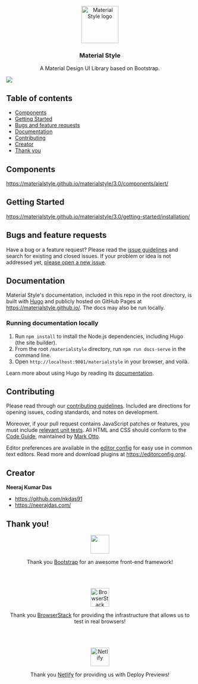 <p align="center">
  <a href="https://materialstyle.github.io/">
    <img src="https://materialstyle.github.io/assets/images/MSIconNewColorV2.svg" alt="Material Style logo" width="100" height="100">
  </a>
</p>

<h3 align="center">Material Style</h3>

<p align="center">
  A Material Design UI Library based on Bootstrap.
</p>

[![](https://data.jsdelivr.com/v1/package/npm/@materialstyle/materialstyle/badge)](https://www.jsdelivr.com/package/npm/@materialstyle/materialstyle)

## Table of contents

- [Components](#components)
- [Getting Started](#getting-started)
- [Bugs and feature requests](#bugs-and-feature-requests)
- [Documentation](#documentation)
- [Contributing](#contributing)
- [Creator](#creator)
- [Thank you](#thank-you)

## Components
https://materialstyle.github.io/materialstyle/3.0/components/alert/

## Getting Started
https://materialstyle.github.io/materialstyle/3.0/getting-started/installation/

## Bugs and feature requests
Have a bug or a feature request? Please read the [issue guidelines](https://github.com/materialstyle/materialstyle/blob/main/.github/CONTRIBUTING.md#using-the-issue-tracker) and search for existing and closed issues. If your problem or idea is not addressed yet, [please open a new issue](https://github.com/materialstyle/materialstyle/issues/new).

## Documentation
Material Style's documentation, included in this repo in the root directory, is built with [Hugo](https://gohugo.io/) and publicly hosted on GitHub Pages at <https://materialstyle.github.io/>. The docs may also be run locally.

### Running documentation locally
1. Run `npm install` to install the Node.js dependencies, including Hugo (the site builder).
2. From the root `/materialstyle` directory, run `npm run docs-serve` in the command line.
3. Open `http://localhost:9001/materialstyle` in your browser, and voilà.

Learn more about using Hugo by reading its [documentation](https://gohugo.io/documentation/).

## Contributing
Please read through our [contributing guidelines](https://github.com/materialstyle/materialstyle/blob/main/.github/CONTRIBUTING.md). Included are directions for opening issues, coding standards, and notes on development.


Moreover, if your pull request contains JavaScript patches or features, you must include [relevant unit tests](https://github.com/materialstyle/materialstyle/tree/main/js/tests). All HTML and CSS should conform to the [Code Guide](https://github.com/mdo/code-guide), maintained by [Mark Otto](https://github.com/mdo).


Editor preferences are available in the [editor config](https://github.com/materialstyle/materialstyle/blob/main/.editorconfig) for easy use in common text editors. Read more and download plugins at <https://editorconfig.org/>.

## Creator

**Neeraj Kumar Das** 

- <https://github.com/nkdas91>
- <https://neerajdas.com/>

## Thank you!

<p align="center">
  <a href="https://getbootstrap.com/">
    <img src="https://getbootstrap.com/docs/5.1/assets/brand/bootstrap-logo.svg" width="50">
  </a>
</p>
    
<p align="center">
Thank you <a href="https://getbootstrap.com/">Bootstrap</a> for an awesome front-end framework!
</p>
  
<br><br>
 
<p align="center">
  <a href="https://www.browserstack.com/">
    <img src="https://materialstyle.github.io/assets/images/browserstack-logo.svg" alt="BrowserStack" width="50">
  </a>
</p>
    
<p align="center">
Thank you <a href="https://www.browserstack.com/">BrowserStack</a> for providing the infrastructure that allows us to test in real browsers!
</p>

<br><br>
 
<p align="center">
  <a href="https://www.netlify.com/">
    <img src="https://www.netlify.com/v3/img/components/logomark.svg" alt="Netlify" width="50">
  </a>
</p>
    
<p align="center">
Thank you <a href="https://www.netlify.com/">Netlify</a> for providing us with Deploy Previews!
</p>
